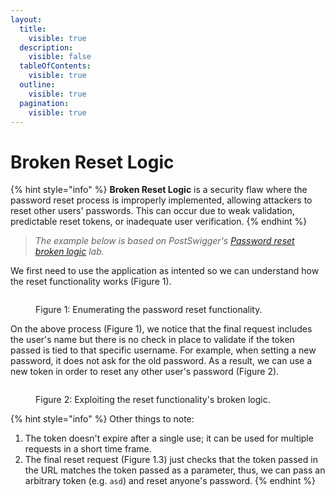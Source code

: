 ```yaml
---
layout:
  title:
    visible: true
  description:
    visible: false
  tableOfContents:
    visible: true
  outline:
    visible: true
  pagination:
    visible: true
---
```


# Broken Reset Logic

{% hint style="info" %}
**Broken Reset Logic** is a security flaw where the password reset process is improperly implemented, allowing attackers to reset other users' passwords. This can occur due to weak validation, predictable reset tokens, or inadequate user verification.
{% endhint %}

> _The example below is based on PostSwigger's_ [_Password reset broken logic_](https://portswigger.net/web-security/authentication/other-mechanisms/lab-password-reset-broken-logic) _lab._

We first need to use the application as intented so we can understand how the reset functionality works (Figure 1).

<figure><img src="../../../.gitbook/assets/web_auth_reset_broken_logic_1.avif" alt=""><figcaption><p>Figure 1: Enumerating the password reset functionality.</p></figcaption></figure>

On the above process (Figure 1), we notice that the final request includes the user's name but there is no check in place to validate if the token passed is tied to that specific username. For example, when setting a new password, it does not ask for the old password. As a result, we can use a new token in order to reset any other user's password (Figure 2).

<figure><img src="../../../.gitbook/assets/web_auth_reset_broken_logic_2.avif" alt=""><figcaption><p>Figure 2: Exploiting the reset functionality's broken logic.</p></figcaption></figure>

{% hint style="info" %}
Other things to note:

1. The token doesn't expire after a single use; it can be used for multiple requests in a short time frame.
2. The final reset request (Figure 1.3) just checks that the token passed in the URL matches the token passed as a parameter, thus, we can pass an arbitrary token (e.g. `asd`) and reset anyone's password.
{% endhint %}
